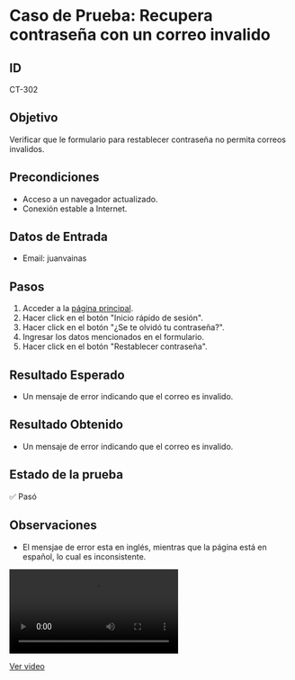 # Caso de Prueba: Recupera contraseña con un correo invalido

## ID

CT-302

## Objetivo

Verificar que le formulario para restablecer contraseña no permita correos invalidos.

## Precondiciones

- Acceso a un navegador actualizado.
- Conexión estable a Internet.

## Datos de Entrada

- Email: juanvainas

## Pasos

1. Acceder a la [página principal](https://roescr.com/).
2. Hacer click en el botón "Inicio rápido de sesión".
3. Hacer click en el botón "¿Se te olvidó tu contraseña?".
4. Ingresar los datos mencionados en el formulario.
5. Hacer click en el botón "Restablecer contraseña".

## Resultado Esperado

- Un mensaje de error indicando que el correo es invalido.

## Resultado Obtenido

- Un mensaje de error indicando que el correo es invalido.

## Estado de la prueba

✅ Pasó

## Observaciones

- El mensjae de error esta  en inglés, mientras que la página está en español, lo cual es inconsistente.

<video src="Prueba2.mp4" controls>
    Tu navegador no soporta la reproducción de video.
</video>

[Ver video](./Prueba2.mp4)